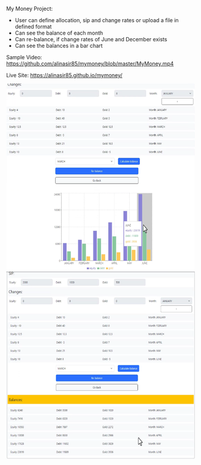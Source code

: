 My Money Project:

- User can define allocation, sip and change rates or upload a file in defined format
- Can see the balance of each month
- Can re-balance, if change rates of June and December exists
- Can see the balances in a bar chart


Sample Video: https://github.com/alinasir85/mymoney/blob/master/MyMoney.mp4

Live Site: https://alinasir85.github.io/mymoney/

<img height="500" src="public/intro1.png" width="700"/>

<img height="500" src="public/intro2.png" width="700"/>